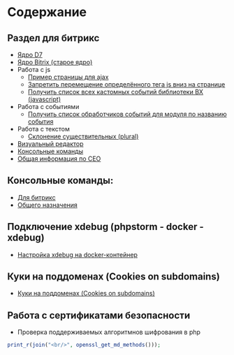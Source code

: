 # Содержание

Раздел для битрикс
-
- [Ядро D7](bitrix/core-d7/readme.md)
- [Ядро Bitrix (старое ядро)](bitrix/core-bx/readme.md)
- Работа с js
  - [Пример страницы для ajax](bitrix/js/ajax-page.md)
  - [Запретить перемещение определённого тега js вниз на странице](bitrix/js/js-skip-moving.md)
  - [Получить список всех кастомных событий библиотеки BX (javascript)](bitrix/js/get-bx-custom-events.md)
- Работа с событиями
  - [Получить список обработчиков событий для модуля по названию события]()
- Работа с текстом
  - [Склонение существительных (plural)](bitrix/texts/plural.md)
- [Визуальный редактор](bitrix/visual-text-editor/visual-text-editor.md)
- [Консольные команды](bitrix/console/readme.md)
- [Общая информация по СЕО](bitrix/ceo/ceo.md)

Консольные команды:
-
- [Для битрикс](bitrix/console/readme.md)
- [Общего назначения](console/readme.md)

Подключение xdebug (phpstorm - docker - xdebug)
-
- [Настройка xdebug на docker-контейнер](docker/xdebug/xdebug.md)

Куки на поддоменах (Cookies on subdomains)
- 
- [Куки на поддоменах (Cookies on subdomains)](info/cookies-on-subdomains.md)

Работа с сертификатами безопасности
-
- Проверка поддерживаемых алгоритмнов шифрования в php
```php
print_r(join("<br/>", openssl_get_md_methods()));
```